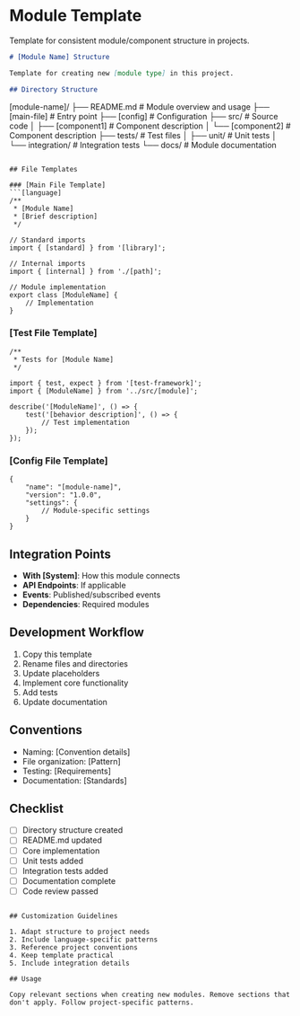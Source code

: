 # Module Template

Template for consistent module/component structure in projects.

```markdown
# [Module Name] Structure

Template for creating new [module type] in this project.

## Directory Structure

```
[module-name]/
├── README.md           # Module overview and usage
├── [main-file]         # Entry point
├── [config]            # Configuration
├── src/                # Source code
│   ├── [component1]    # Component description
│   └── [component2]    # Component description
├── tests/              # Test files
│   ├── unit/          # Unit tests
│   └── integration/   # Integration tests
└── docs/              # Module documentation
```

## File Templates

### [Main File Template]
```[language]
/**
 * [Module Name]
 * [Brief description]
 */

// Standard imports
import { [standard] } from '[library]';

// Internal imports
import { [internal] } from './[path]';

// Module implementation
export class [ModuleName] {
    // Implementation
}
```

### [Test File Template]
```[language]
/**
 * Tests for [Module Name]
 */

import { test, expect } from '[test-framework]';
import { [ModuleName] } from '../src/[module]';

describe('[ModuleName]', () => {
    test('[behavior description]', () => {
        // Test implementation
    });
});
```

### [Config File Template]
```[language]
{
    "name": "[module-name]",
    "version": "1.0.0",
    "settings": {
        // Module-specific settings
    }
}
```

## Integration Points

- **With [System]**: How this module connects
- **API Endpoints**: If applicable
- **Events**: Published/subscribed events
- **Dependencies**: Required modules

## Development Workflow

1. Copy this template
2. Rename files and directories
3. Update placeholders
4. Implement core functionality
5. Add tests
6. Update documentation

## Conventions

- Naming: [Convention details]
- File organization: [Pattern]
- Testing: [Requirements]
- Documentation: [Standards]

## Checklist

- [ ] Directory structure created
- [ ] README.md updated
- [ ] Core implementation
- [ ] Unit tests added
- [ ] Integration tests added
- [ ] Documentation complete
- [ ] Code review passed
```

## Customization Guidelines

1. Adapt structure to project needs
2. Include language-specific patterns
3. Reference project conventions
4. Keep template practical
5. Include integration details

## Usage

Copy relevant sections when creating new modules. Remove sections that don't apply. Follow project-specific patterns.
